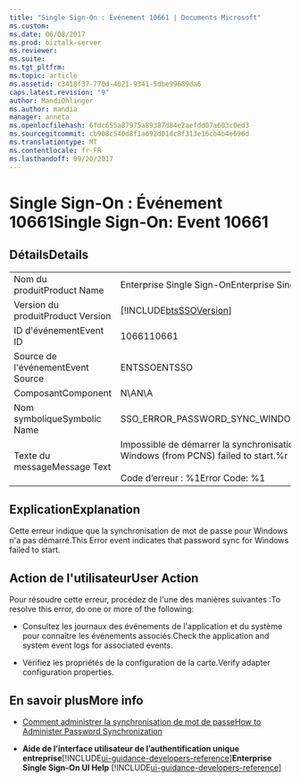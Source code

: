 ```yaml
---
title: "Single Sign-On : Événement 10661 | Documents Microsoft"
ms.custom: 
ms.date: 06/08/2017
ms.prod: biztalk-server
ms.reviewer: 
ms.suite: 
ms.tgt_pltfrm: 
ms.topic: article
ms.assetid: c3418f37-770d-4021-9341-5dbe99689da6
caps.latest.revision: "9"
author: MandiOhlinger
ms.author: mandia
manager: anneta
ms.openlocfilehash: 6fdc655a87975a89387d84e2aefdd07a603c0ed3
ms.sourcegitcommit: cb908c540d8f1a692d01dc8f313e16cb4b4e696d
ms.translationtype: MT
ms.contentlocale: fr-FR
ms.lasthandoff: 09/20/2017
---
```

# <a name="single-sign-on-event-10661"></a><span data-ttu-id="c1dee-102">Single Sign-On : Événement 10661</span><span class="sxs-lookup"><span data-stu-id="c1dee-102">Single Sign-On: Event 10661</span></span>
## <a name="details"></a><span data-ttu-id="c1dee-103">Détails</span><span class="sxs-lookup"><span data-stu-id="c1dee-103">Details</span></span>  
  
|||  
|-|-|  
|<span data-ttu-id="c1dee-104">Nom du produit</span><span class="sxs-lookup"><span data-stu-id="c1dee-104">Product Name</span></span>|<span data-ttu-id="c1dee-105">Enterprise Single Sign-On</span><span class="sxs-lookup"><span data-stu-id="c1dee-105">Enterprise Single Sign-On</span></span>|  
|<span data-ttu-id="c1dee-106">Version du produit</span><span class="sxs-lookup"><span data-stu-id="c1dee-106">Product Version</span></span>|[!INCLUDE[btsSSOVersion](../includes/btsssoversion-md.md)]|  
|<span data-ttu-id="c1dee-107">ID d'événement</span><span class="sxs-lookup"><span data-stu-id="c1dee-107">Event ID</span></span>|<span data-ttu-id="c1dee-108">10661</span><span class="sxs-lookup"><span data-stu-id="c1dee-108">10661</span></span>|  
|<span data-ttu-id="c1dee-109">Source de l'événement</span><span class="sxs-lookup"><span data-stu-id="c1dee-109">Event Source</span></span>|<span data-ttu-id="c1dee-110">ENTSSO</span><span class="sxs-lookup"><span data-stu-id="c1dee-110">ENTSSO</span></span>|  
|<span data-ttu-id="c1dee-111">Composant</span><span class="sxs-lookup"><span data-stu-id="c1dee-111">Component</span></span>|<span data-ttu-id="c1dee-112">N\A</span><span class="sxs-lookup"><span data-stu-id="c1dee-112">N\A</span></span>|  
|<span data-ttu-id="c1dee-113">Nom symbolique</span><span class="sxs-lookup"><span data-stu-id="c1dee-113">Symbolic Name</span></span>|<span data-ttu-id="c1dee-114">SSO_ERROR_PASSWORD_SYNC_WINDOWS_START_FAILED</span><span class="sxs-lookup"><span data-stu-id="c1dee-114">SSO_ERROR_PASSWORD_SYNC_WINDOWS_START_FAILED</span></span>|  
|<span data-ttu-id="c1dee-115">Texte du message</span><span class="sxs-lookup"><span data-stu-id="c1dee-115">Message Text</span></span>|<span data-ttu-id="c1dee-116">Impossible de démarrer la synchronisation de mot de passe pour Windows (depuis PCNS).%r</span><span class="sxs-lookup"><span data-stu-id="c1dee-116">Password sync for Windows (from PCNS) failed to start.%r</span></span><br /><br /> <span data-ttu-id="c1dee-117">Code d’erreur : %1</span><span class="sxs-lookup"><span data-stu-id="c1dee-117">Error Code: %1</span></span>|  
  
## <a name="explanation"></a><span data-ttu-id="c1dee-118">Explication</span><span class="sxs-lookup"><span data-stu-id="c1dee-118">Explanation</span></span>  
 <span data-ttu-id="c1dee-119">Cette erreur indique que la synchronisation de mot de passe pour Windows n'a pas démarré.</span><span class="sxs-lookup"><span data-stu-id="c1dee-119">This Error event indicates that password sync for Windows failed to start.</span></span>  
  
## <a name="user-action"></a><span data-ttu-id="c1dee-120">Action de l'utilisateur</span><span class="sxs-lookup"><span data-stu-id="c1dee-120">User Action</span></span>  
 <span data-ttu-id="c1dee-121">Pour résoudre cette erreur, procédez de l'une des manières suivantes :</span><span class="sxs-lookup"><span data-stu-id="c1dee-121">To resolve this error, do one or more of the following:</span></span>  
  
-   <span data-ttu-id="c1dee-122">Consultez les journaux des événements de l'application et du système pour connaître les événements associés.</span><span class="sxs-lookup"><span data-stu-id="c1dee-122">Check the application and system event logs for associated events.</span></span>  
  
-   <span data-ttu-id="c1dee-123">Vérifiez les propriétés de la configuration de la carte.</span><span class="sxs-lookup"><span data-stu-id="c1dee-123">Verify adapter configuration properties.</span></span>  
  
## <a name="more-info"></a><span data-ttu-id="c1dee-124">En savoir plus</span><span class="sxs-lookup"><span data-stu-id="c1dee-124">More info</span></span>
  
-   [<span data-ttu-id="c1dee-125">Comment administrer la synchronisation de mot de passe</span><span class="sxs-lookup"><span data-stu-id="c1dee-125">How to Administer Password Synchronization</span></span>](../core/how-to-administer-password-synchronization.md)  
  
-   <span data-ttu-id="c1dee-126">**Aide de l’interface utilisateur de l’authentification unique entreprise**[!INCLUDE[ui-guidance-developers-reference](../includes/ui-guidance-developers-reference.md)]</span><span class="sxs-lookup"><span data-stu-id="c1dee-126">**Enterprise Single Sign-On UI Help** [!INCLUDE[ui-guidance-developers-reference](../includes/ui-guidance-developers-reference.md)]</span></span>